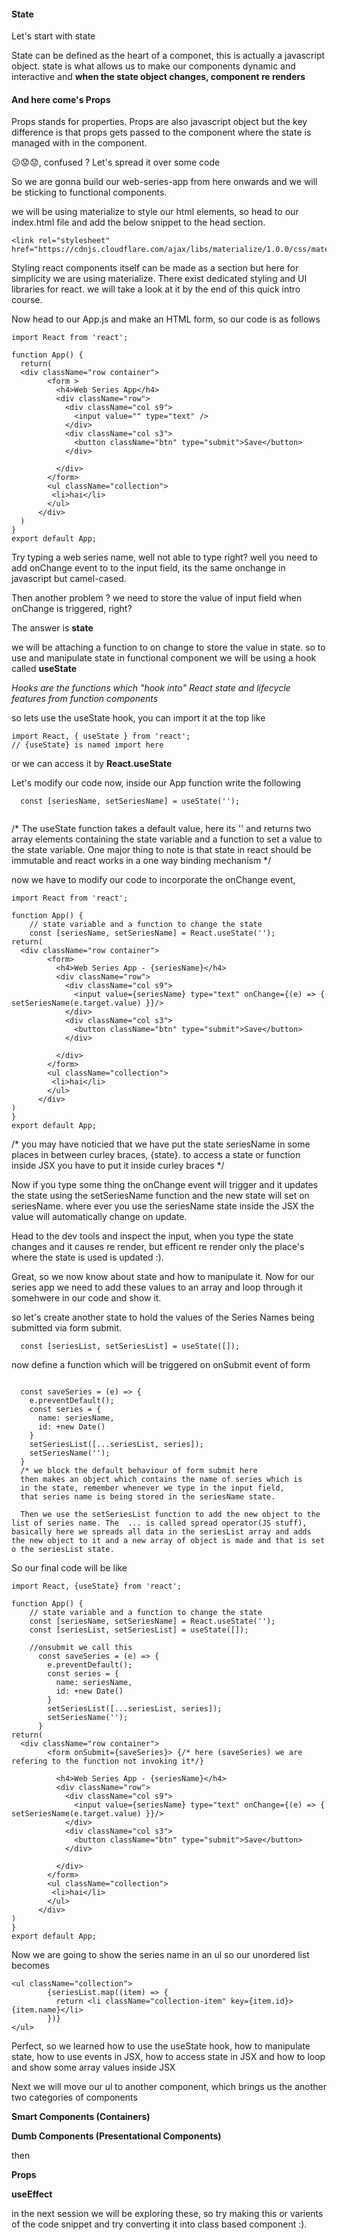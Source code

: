 #### State

Let's start with state

State can be defined as the heart of a componet, this is actually a javascript object. state is what allows us to make our components dynamic and interactive and __when the state object changes, component re renders__

#### And here come's Props

Props stands for properties. Props are also javascript object but the key difference is that props gets passed to the component where the state is managed with in the component.

😕😟😟, confused ? Let's spread it over some code

So we are gonna build our web-series-app from here onwards and we will be sticking to functional components.

we will be using materialize to style our html elements, so head to our index.html file and add the below snippet to the head section.
```
<link rel="stylesheet" href="https://cdnjs.cloudflare.com/ajax/libs/materialize/1.0.0/css/materialize.min.css">

```
Styling react components itself can be made as a section but here for simplicity we are using materialize. There exist dedicated styling and UI libraries for react. we will take a look at it by the end of this quick intro course.

Now head to our App.js and make an HTML form, so our code is as follows 

```
import React from 'react';

function App() {
  return(
  <div className="row container">
        <form >
          <h4>Web Series App</h4>
          <div className="row">
            <div className="col s9">
              <input value="" type="text" />
            </div>
            <div className="col s3">
              <button className="btn" type="submit">Save</button>
            </div>

          </div>
        </form>
        <ul className="collection">
         <li>hai</li>
        </ul>
      </div>
  )
}
export default App;
````
Try typing a web series name, well not able to type right? well you need to add onChange event to to the input field, its the same onchange in javascript but camel-cased.

Then another problem ? we need to store the value of input field when onChange is triggered, right? 

The answer is __state__

we will be attaching a function to on change to store the value in state. so to use and manipulate state in functional component we will be using a hook called __useState__

*Hooks are the functions which "hook into" React state and lifecycle features from function components*

so lets use the useState hook, you can import it at the top like

```
import React, { useState } from 'react';
// {useState} is named import here
```
or we can access it by __React.useState__

Let's modify our code now, inside our App function write the following
```
  const [seriesName, setSeriesName] = useState('');
  
```
/* The useState function takes a default value, here its '' and returns two array elements containing the state variable and a function to set a value to the state variable.
  One major thing to note is that state in react should be immutable and react works in a one way binding mechanism
  */

  now we have to modify our code to incorporate the onChange event,

```
import React from 'react';

function App() {
    // state variable and a function to change the state
    const [seriesName, setSeriesName] = React.useState('');
return(
  <div className="row container">
        <form>
          <h4>Web Series App - {seriesName}</h4>
          <div className="row">
            <div className="col s9">
              <input value={seriesName} type="text" onChange={(e) => { setSeriesName(e.target.value) }}/>
            </div>
            <div className="col s3">
              <button className="btn" type="submit">Save</button>
            </div>

          </div>
        </form>
        <ul className="collection">
         <li>hai</li>
        </ul>
      </div>
)
}
export default App;
````
/* you may have noticied that we have put the state seriesName in some places in between curley braces, {state}. to access a state or function inside JSX you have to put it inside curley braces */

Now if you type some thing the onChange event will trigger and it updates the state using the setSeriesName function and the new state will set on seriesName. where ever you use the seriesName state inside the JSX the value will automatically change on update.

Head to the dev tools and inspect the input, when you type the state changes and it causes re render, but efficent re render only the place's where the state is used is updated :).

Great, so we now know about state and how to manipulate it.
Now for our series app we need to add these values to an array and loop through it somehwere in our code and show it.

so let's create another state to hold the values of the Series Names being submitted via form submit.

```
  const [seriesList, setSeriesList] = useState([]);
```

now define a function which will be triggered on onSubmit event of form

```

  const saveSeries = (e) => {
    e.preventDefault();
    const series = {
      name: seriesName,
      id: +new Date()
    }
    setSeriesList([...seriesList, series]);
    setSeriesName('');
  }
  /* we block the default behaviour of form submit here
  then makes an object which contains the name of series which is
  in the state, remember whenever we type in the input field, 
  that series name is being stored in the seriesName state.

  Then we use the setSeriesList function to add the new object to the list of series name. The  ... is called spread operator(JS stuff), basically here we spreads all data in the seriesList array and adds the new object to it and a new array of object is made and that is set o the seriesList state.
```
So our final code will be like

```
import React, {useState} from 'react';

function App() {
    // state variable and a function to change the state
    const [seriesName, setSeriesName] = React.useState('');
    const [seriesList, setSeriesList] = useState([]);

    //onsubmit we call this 
      const saveSeries = (e) => {
        e.preventDefault();
        const series = {
          name: seriesName,
          id: +new Date()
        }
        setSeriesList([...seriesList, series]);
        setSeriesName('');
      }
return(
  <div className="row container">
        <form onSubmit={saveSeries}> {/* here (saveSeries) we are refering to the function not invoking it*/}

          <h4>Web Series App - {seriesName}</h4>
          <div className="row">
            <div className="col s9">
              <input value={seriesName} type="text" onChange={(e) => { setSeriesName(e.target.value) }}/>
            </div>
            <div className="col s3">
              <button className="btn" type="submit">Save</button>
            </div>

          </div>
        </form>
        <ul className="collection">
         <li>hai</li>
        </ul>
      </div>
)
}
export default App;
````

Now we are going to show the series name in an ul so our unordered list becomes
```
<ul className="collection">
        {seriesList.map((item) => {
          return <li className="collection-item" key={item.id}>{item.name}</li>
        })}
</ul>
```

Perfect, so we learned how to use the useState hook, how to manipulate state, how to use events in JSX, how to access state in JSX and how to loop and show some array values inside JSX

Next we will move our ul to another component, which brings us the another two categories of components 

__Smart Components (Containers)__

__Dumb Components (Presentational Components)__

then

__Props__

__useEffect__

in the next session we will be exploring these, so try making this or varients of the code snippet and try converting it into class based component :).
